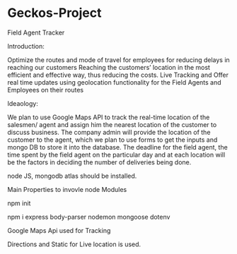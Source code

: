 # Geckos-Project
Field Agent Tracker

Introduction:

Optimize the routes and mode of travel for employees for reducing delays in reaching our customers
Reaching the customers’ location in the most efficient and effective way, thus reducing the costs.
Live Tracking and Offer real time updates using geolocation functionality for the Field Agents and Employees on their routes

Ideaology:

We plan to use Google Maps API to track the real-time location of the salesmen/ agent and assign him the nearest location of the customer to discuss business.
The company admin will provide the location of the customer to the agent, which we plan to use forms to get the inputs and mongo DB to store it into the database.
The deadline for the field agent, the time spent by the field agent on the particular day and at each location will be the factors in deciding the number of deliveries being done.

node JS, mongodb atlas should be installed.

Main Properties to invovle node Modules

npm init

npm i express body-parser nodemon mongoose dotenv 

Google Maps Api used for Tracking 

Directions and Static for Live location is used.




